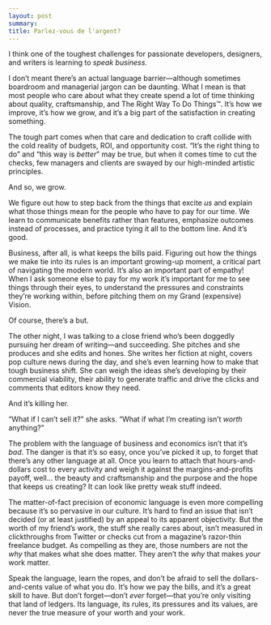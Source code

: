 ```yaml
---
layout: post
summary: 
title: Parlez-vous de l'argent?
---
```


I think one of the toughest challenges for passionate developers, designers, and writers is learning to _speak business._

I don’t meant there’s an actual language barrier—although sometimes boardroom and managerial jargon can be daunting. What I mean is that most people who care about what they create spend a lot of time thinking about quality, craftsmanship, and The Right Way To Do Things™. It’s how we improve, it’s how we grow, and it’s a big part of the satisfaction in creating something.

The tough part comes when that care and dedication to craft collide with the cold reality of budgets, ROI, and opportunity cost. “It’s the right thing to do” and “this way is _better_” may be true, but when it comes time to cut the checks, few managers and clients are swayed by our high-minded artistic principles.

And so, we grow.

We figure out how to step back from the things that excite _us_ and explain what those things mean for the people who have to pay for our time. We learn to communicate benefits rather than features, emphasize outcomes instead of processes, and practice tying it all to the bottom line. And it’s good.

Business, after all, is what keeps the bills paid. Figuring out how the things we make tie into its rules is an important growing-up moment, a critical part of navigating the modern world. It’s also an important part of empathy! When I ask someone else to pay for my work it’s important for me to see things through their eyes, to understand the pressures and constraints they’re working within, before pitching them on my Grand (expensive) Vision.

Of course, there’s a but.

The other night, I was talking to a close friend who’s been doggedly pursuing her dream of writing—and succeeding. She pitches and she produces and she edits and hones. She writes her fiction at night, covers pop culture news during the day, and she’s even learning how to make that tough business shift. She can weigh the ideas she’s developing by their commercial viability, their ability to generate traffic and drive the clicks and comments that editors know they need.

And it’s killing her.

“What if I can’t sell it?” she asks. “What if what I’m creating isn’t _worth_ anything?”

The problem with the language of business and economics isn’t that it’s _bad_. The danger is that it’s so easy, once you’ve picked it up, to forget that there’s any other language at all. Once you learn to attach that hours-and-dollars cost to every activity and weigh it against the margins-and-profits payoff, well… the beauty and craftsmanship and the purpose and the hope that keeps us creating? It can look like pretty weak stuff indeed.

The matter-of-fact precision of economic language is even more compelling because it’s so pervasive in our culture. It’s hard to find an issue that isn’t decided (or at least justified) by an appeal to its apparent objectivity. But the worth of my friend’s work, the stuff she really cares about, isn’t measured in clickthroughs from Twitter or checks cut from a magazine’s razor-thin freelance budget. As compelling as they are, those numbers are not the _why_ that makes what she does matter. They aren’t the _why_ that makes _your_ work matter.

Speak the language, learn the ropes, and don’t be afraid to sell the dollars-and-cents value of what you do. It’s how we pay the bills, and it’s a great skill to have. But don’t forget—don’t _ever_ forget—that you’re only visiting that land of ledgers. Its language, its rules, its pressures and its values, are never the true measure of your worth and your work.